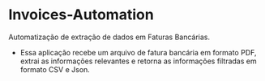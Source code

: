 # Invoices-Automation
Automatização de extração de dados em Faturas Bancárias. 

- Essa aplicação recebe um arquivo de fatura bancária em formato PDF, extrai as informações relevantes e retorna as informações filtradas em formato CSV e Json.  

 
